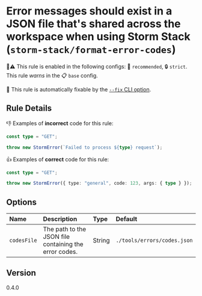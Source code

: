 # Error messages should exist in a JSON file that's shared across the workspace when using Storm Stack (`storm-stack/format-error-codes`)

💼⚠️ This rule is enabled in the following configs: 🌟 `recommended`, 🔒
`strict`. This rule _warns_ in the 📋 `base` config.

🔧 This rule is automatically fixable by the
[`--fix` CLI option](https://eslint.org/docs/latest/user-guide/command-line-interface#--fix).

<!-- end auto-generated rule header -->

## Rule Details

👎 Examples of **incorrect** code for this rule:

```ts
const type = "GET";

throw new StormError(`Failed to process ${type} request`);
```

👍 Examples of **correct** code for this rule:

```ts
const type = "GET";

throw new StormError({ type: "general", code: 123, args: { type } });
```

## Options

<!-- begin auto-generated rule options list -->

| Name        | Description                                           | Type   | Default                     |
| :---------- | :---------------------------------------------------- | :----- | :-------------------------- |
| `codesFile` | The path to the JSON file containing the error codes. | String | `./tools/errors/codes.json` |

<!-- end auto-generated rule options list -->

## Version

0.4.0
